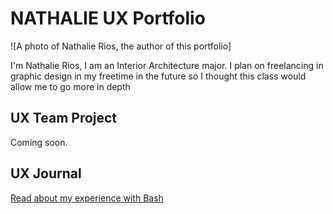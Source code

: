 # NATHALIE UX Portfolio

![A photo of Nathalie Rios, the author of this portfolio]

I'm Nathalie Rios, I am an Interior Architecture major. I plan on freelancing in graphic design in my freetime in the future so I thought this class would allow me to go more in depth   
## UX Team Project

Coming soon.

## UX Journal

[Read about my experience with Bash](j01/)
